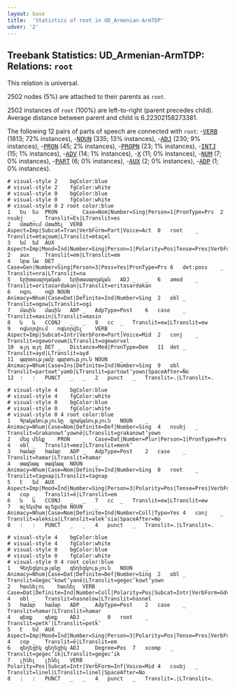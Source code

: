```yaml
---
layout: base
title:  'Statistics of root in UD_Armenian-ArmTDP'
udver: '2'
---
```


## Treebank Statistics: UD_Armenian-ArmTDP: Relations: `root`

This relation is universal.

2502 nodes (5%) are attached to their parents as `root`.

2502 instances of `root` (100%) are left-to-right (parent precedes child).
Average distance between parent and child is 6.22302158273381.

The following 12 pairs of parts of speech are connected with `root`: -<tt><a href="hy_armtdp-pos-VERB.html">VERB</a></tt> (1813; 72% instances), -<tt><a href="hy_armtdp-pos-NOUN.html">NOUN</a></tt> (335; 13% instances), -<tt><a href="hy_armtdp-pos-ADJ.html">ADJ</a></tt> (230; 9% instances), -<tt><a href="hy_armtdp-pos-PRON.html">PRON</a></tt> (45; 2% instances), -<tt><a href="hy_armtdp-pos-PROPN.html">PROPN</a></tt> (23; 1% instances), -<tt><a href="hy_armtdp-pos-INTJ.html">INTJ</a></tt> (15; 1% instances), -<tt><a href="hy_armtdp-pos-ADV.html">ADV</a></tt> (14; 1% instances), -<tt><a href="hy_armtdp-pos-X.html">X</a></tt> (11; 0% instances), -<tt><a href="hy_armtdp-pos-NUM.html">NUM</a></tt> (7; 0% instances), -<tt><a href="hy_armtdp-pos-PART.html">PART</a></tt> (6; 0% instances), -<tt><a href="hy_armtdp-pos-AUX.html">AUX</a></tt> (2; 0% instances), -<tt><a href="hy_armtdp-pos-ADP.html">ADP</a></tt> (1; 0% instances).


~~~ conllu
# visual-style 2	bgColor:blue
# visual-style 2	fgColor:white
# visual-style 0	bgColor:blue
# visual-style 0	fgColor:white
# visual-style 0 2 root	color:blue
1	Ես	ես	PRON	_	Case=Nom|Number=Sing|Person=1|PronType=Prs	2	nsubj	_	Translit=Es|LTranslit=es
2	մտածում	մտածել	VERB	_	Aspect=Imp|Subcat=Tran|VerbForm=Part|Voice=Act	0	root	_	Translit=mtaçowm|LTranslit=mtaçel
3	եմ	եմ	AUX	_	Aspect=Imp|Mood=Ind|Number=Sing|Person=1|Polarity=Pos|Tense=Pres|VerbForm=Fin	2	aux	_	Translit=em|LTranslit=em
4	նրա	նա	DET	_	Case=Gen|Number=Sing|Person=3|Poss=Yes|PronType=Prs	6	det:poss	_	Translit=nra|LTranslit=na
5	երիտասարդական	երիտասարդական	ADJ	_	_	6	amod	_	Translit=eritasardakan|LTranslit=eritasardakan
6	ոգու	ոգի	NOUN	_	Animacy=Nhum|Case=Dat|Definite=Ind|Number=Sing	2	obl	_	Translit=ogow|LTranslit=ogi
7	մասին	մասին	ADP	_	AdpType=Post	6	case	_	Translit=masin|LTranslit=masin
8	և	և	CCONJ	_	_	9	cc	_	Translit=ew|LTranslit=ew
9	ոգևորվում	ոգևորվել	VERB	_	Aspect=Imp|Subcat=Intr|VerbForm=Part|Voice=Mid	2	conj	_	Translit=ogeworvowm|LTranslit=ogeworvel
10	այդ	այդ	DET	_	Distance=Med|PronType=Dem	11	det	_	Translit=ayd|LTranslit=ayd
11	պարտությամբ	պարտություն	NOUN	_	Animacy=Nhum|Case=Ins|Definite=Ind|Number=Sing	9	obl	_	Translit=partowt’yamb|LTranslit=partowt’yown|SpaceAfter=No
12	:	:	PUNCT	_	_	2	punct	_	Translit=.|LTranslit=.

~~~


~~~ conllu
# visual-style 4	bgColor:blue
# visual-style 4	fgColor:white
# visual-style 0	bgColor:blue
# visual-style 0	fgColor:white
# visual-style 0 4 root	color:blue
1	Գրականությունը	գրականություն	NOUN	_	Animacy=Nhum|Case=Nom|Definite=Def|Number=Sing	4	nsubj	_	Translit=Grakanowt’yownë|LTranslit=grakanowt’yown
2	մեզ	մենք	PRON	_	Case=Dat|Number=Plur|Person=1|PronType=Prs	4	obl	_	Translit=mez|LTranslit=menk’
3	համար	համար	ADP	_	AdpType=Post	2	case	_	Translit=hamar|LTranslit=hamar
4	տագնապ	տագնապ	NOUN	_	Animacy=Nhum|Case=Nom|Definite=Ind|Number=Sing	0	root	_	Translit=tagnap|LTranslit=tagnap
5	է	եմ	AUX	_	Aspect=Imp|Mood=Ind|Number=Sing|Person=3|Polarity=Pos|Tense=Pres|VerbForm=Fin	4	cop	_	Translit=ē|LTranslit=em
6	և	և	CCONJ	_	_	7	cc	_	Translit=ew|LTranslit=ew
7	ալեկսիա	ալեքսիա	NOUN	_	Animacy=Nhum|Case=Nom|Definite=Ind|Number=Coll|Typo=Yes	4	conj	_	Translit=aleksia|LTranslit=alek’sia|SpaceAfter=No
8	:	:	PUNCT	_	_	4	punct	_	Translit=.|LTranslit=.

~~~


~~~ conllu
# visual-style 4	bgColor:blue
# visual-style 4	fgColor:white
# visual-style 0	bgColor:blue
# visual-style 0	fgColor:white
# visual-style 0 4 root	color:blue
1	Գեղեցկությանը	գեղեցկություն	NOUN	_	Animacy=Nhum|Case=Dat|Definite=Def|Number=Sing	2	obl	_	Translit=Geġec’kowt’yanë|LTranslit=geġec’kowt’yown
2	հասնելու	հասնել	VERB	_	Case=Dat|Definite=Ind|Number=Coll|Polarity=Pos|Subcat=Intr|VerbForm=Gdv|Voice=Mid	4	obl	_	Translit=hasnelow|LTranslit=hasnel
3	համար	համար	ADP	_	AdpType=Post	2	case	_	Translit=hamar|LTranslit=hamar
4	պետք	պետք	ADJ	_	_	0	root	_	Translit=petk’|LTranslit=petk’
5	է	եմ	AUX	_	Aspect=Imp|Mood=Ind|Number=Sing|Person=3|Polarity=Pos|Tense=Pres|VerbForm=Fin	4	cop	_	Translit=ē|LTranslit=em
6	գեղեցիկ	գեղեցիկ	ADJ	_	Degree=Pos	7	xcomp	_	Translit=geġec’ik|LTranslit=geġec’ik
7	լինել	լինել	VERB	_	Polarity=Pos|Subcat=Intr|VerbForm=Inf|Voice=Mid	4	csubj	_	Translit=linel|LTranslit=linel|SpaceAfter=No
8	:	:	PUNCT	_	_	4	punct	_	Translit=.|LTranslit=.

~~~


